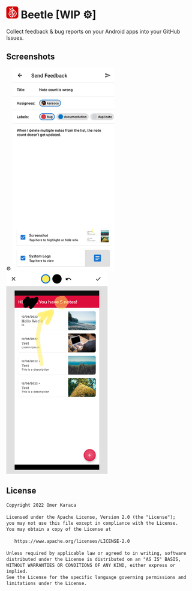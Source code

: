 <h1><img src="docs/images/badge.png" alt="Beetle" width="32"/> Beetle [WIP ⚙️]</h1> 

Collect feedback & bug reports on your Android apps into your GitHub Issues.

## Screenshots
⚙️
<img src="docs/images/feedback.png" alt="Feedback" width="270"/> <img src="docs/images/edit.png" alt="Edit" width="270"/>

## License

    Copyright 2022 Omer Karaca

    Licensed under the Apache License, Version 2.0 (the "License");
    you may not use this file except in compliance with the License.
    You may obtain a copy of the License at

       https://www.apache.org/licenses/LICENSE-2.0

    Unless required by applicable law or agreed to in writing, software
    distributed under the License is distributed on an "AS IS" BASIS,
    WITHOUT WARRANTIES OR CONDITIONS OF ANY KIND, either express or implied.
    See the License for the specific language governing permissions and
    limitations under the License.
